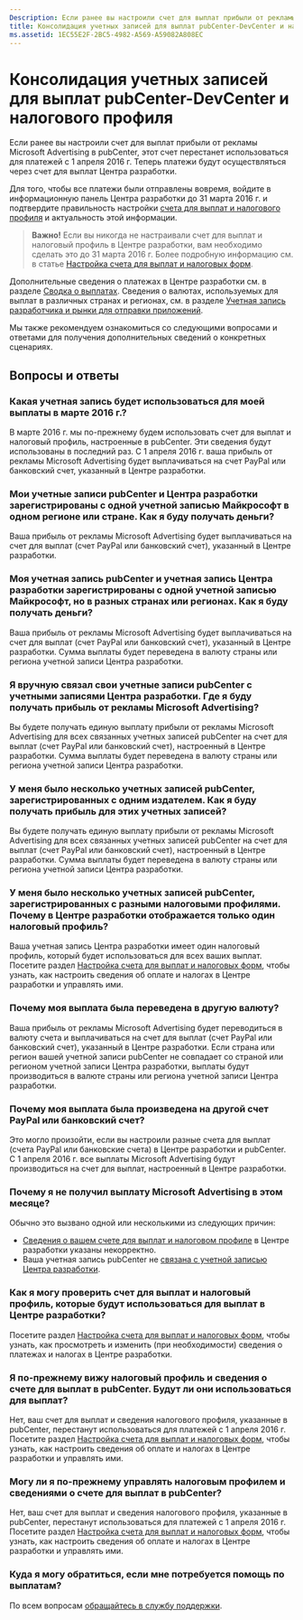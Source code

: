 ```yaml
---
Description: Если ранее вы настроили счет для выплат прибыли от рекламы Microsoft Advertising в pubCenter, этот счет перестанет использоваться для платежей с 1 апреля 2016 г. Теперь платежи будут осуществляться через счет для выплат Центра разработки.
title: Консолидация учетных записей для выплат pubCenter-DevCenter и налогового профиля
ms.assetid: 1EC55E2F-2BC5-4982-A569-A59082A808EC
---
```


# Консолидация учетных записей для выплат pubCenter-DevCenter и налогового профиля


Если ранее вы настроили счет для выплат прибыли от рекламы Microsoft Advertising в pubCenter, этот счет перестанет использоваться для платежей с 1 апреля 2016 г. Теперь платежи будут осуществляться через счет для выплат Центра разработки.

Для того, чтобы все платежи были отправлены вовремя, войдите в информационную панель Центра разработки до 31 марта 2016 г. и подтвердите правильность настройки [счета для выплат и налогового профиля](setting-up-your-payout-account-and-tax-forms.md) и актуальность этой информации.

> **Важно!**  Если вы никогда не настраивали счет для выплат и налоговый профиль в Центре разработки, вам необходимо сделать это до 31 марта 2016 г. Более подробную информацию см. в статье [Настройка счета для выплат и налоговых форм](setting-up-your-payout-account-and-tax-forms.md).

Дополнительные сведения о платежах в Центре разработки см. в разделе [Сводка о выплатах](payout-summary.md). Сведения о валютах, используемых для выплат в различных странах и регионах, см. в разделе [Учетная запись разработчика и рынки для отправки приложений](account-types-locations-and-fees.md#account_markets).

Мы также рекомендуем ознакомиться со следующими вопросами и ответами для получения дополнительных сведений о конкретных сценариях.

## Вопросы и ответы


### Какая учетная запись будет использоваться для моей выплаты в марте 2016 г.?

В марте 2016 г. мы по-прежнему будем использовать счет для выплат и налоговый профиль, настроенные в pubCenter. Эти сведения будут использованы в последний раз. С 1 апреля 2016 г. ваша прибыль от рекламы Microsoft Advertising будет выплачиваться на счет PayPal или банковский счет, указанный в Центре разработки.

### Мои учетные записи pubCenter и Центра разработки зарегистрированы с одной учетной записью Майкрософт в одном регионе или стране. Как я буду получать деньги?

Ваша прибыль от рекламы Microsoft Advertising будет выплачиваться на счет для выплат (счет PayPal или банковский счет), указанный в Центре разработки.

### Моя учетная запись pubCenter и учетная запись Центра разработки зарегистрированы с одной учетной записью Майкрософт, но в разных странах или регионах. Как я буду получать деньги?

Ваша прибыль от рекламы Microsoft Advertising будет выплачиваться на счет для выплат (счет PayPal или банковский счет), указанный в Центре разработки. Сумма выплаты будет переведена в валюту страны или региона учетной записи Центра разработки.

### Я вручную связал свои учетные записи pubCenter с учетными записями Центра разработки. Где я буду получать прибыль от рекламы Microsoft Advertising?

Вы будете получать единую выплату прибыли от рекламы Microsoft Advertising для всех связанных учетных записей pubCenter на счет для выплат (счет PayPal или банковский счет), настроенный в Центре разработки. Сумма выплаты будет переведена в валюту страны или региона учетной записи Центра разработки.

### У меня было несколько учетных записей pubCenter, зарегистрированных с одним издателем. Как я буду получать прибыль для этих учетных записей?

Вы будете получать единую выплату прибыли от рекламы Microsoft Advertising для всех связанных учетных записей pubCenter на счет для выплат (счет PayPal или банковский счет), настроенный в Центре разработки. Сумма выплаты будет переведена в валюту страны или региона учетной записи Центра разработки.

### У меня было несколько учетных записей pubCenter, зарегистрированных с разными налоговыми профилями. Почему в Центре разработки отображается только один налоговый профиль?

Ваша учетная запись Центра разработки имеет один налоговый профиль, который будет использоваться для всех ваших выплат. Посетите раздел [Настройка счета для выплат и налоговых форм](setting-up-your-payout-account-and-tax-forms.md), чтобы узнать, как настроить сведения об оплате и налогах в Центре разработки и управлять ими.

### Почему моя выплата была переведена в другую валюту?

Ваша прибыль от рекламы Microsoft Advertising будет переводиться в валюту счета и выплачиваться на счет для выплат (счет PayPal или банковский счет), указанный в Центре разработки. Если страна или регион вашей учетной записи pubCenter не совпадает со страной или регионом учетной записи Центра разработки, выплаты будут производиться в валюте страны или региона учетной записи Центра разработки.

### Почему моя выплата была произведена на другой счет PayPal или банковский счет?

Это могло произойти, если вы настроили разные счета для выплат (счета PayPal или банковские счета) в Центре разработки и pubCenter. С 1 апреля 2016 г. все выплаты Microsoft Advertising будут производиться на счет для выплат, настроенный в Центре разработки.

### Почему я не получил выплату Microsoft Advertising в этом месяце?

Обычно это вызвано одной или несколькими из следующих причин:

-   [Сведения о вашем счете для выплат и налоговом профиле](setting-up-your-payout-account-and-tax-forms.md) в Центре разработки указаны некорректно.
-   Ваша учетная запись pubCenter не [связана с учетной записью Центра разработки](pubcenter-dev-center-integration.md).

### Как я могу проверить счет для выплат и налоговый профиль, которые будут использоваться для выплат в Центре разработки?

Посетите раздел [Настройка счета для выплат и налоговых форм](setting-up-your-payout-account-and-tax-forms.md), чтобы узнать, как просмотреть и изменить (при необходимости) сведения о платежах и налогах в Центре разработки.

### Я по-прежнему вижу налоговый профиль и сведения о счете для выплат в pubCenter. Будут ли они использоваться для выплат?

Нет, ваш счет для выплат и сведения налогового профиля, указанные в pubCenter, перестанут использоваться для платежей с 1 апреля 2016 г. Посетите раздел [Настройка счета для выплат и налоговых форм](setting-up-your-payout-account-and-tax-forms.md), чтобы узнать, как настроить сведения об оплате и налогах в Центре разработки и управлять ими.

### Могу ли я по-прежнему управлять налоговым профилем и сведениями о счете для выплат в pubCenter?

Нет, ваш счет для выплат и сведения налогового профиля, указанные в pubCenter, перестанут использоваться для платежей с 1 апреля 2016 г. Посетите раздел [Настройка счета для выплат и налоговых форм](setting-up-your-payout-account-and-tax-forms.md), чтобы узнать, как настроить сведения об оплате и налогах в Центре разработки и управлять ими.

### Куда я могу обратиться, если мне потребуется помощь по выплатам?

По всем вопросам [обращайтесь в службу поддержки](http://go.microsoft.com/fwlink/p/?LinkId=733342).

 

 






<!--HONumber=Mar16_HO1-->


